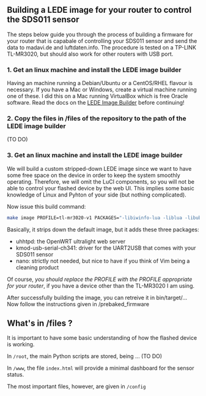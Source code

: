 ## Building a LEDE image for your router to control the SDS011 sensor

The steps below guide you through the process of building a firmware for your router that is capabale of controlling your SDS011 sensor and send the data to madavi.de and luftdaten.info. The procedure is tested on a TP-LINK TL-MR3020, but should also work for other routers with USB port.

### 1. Get an linux machine and install the LEDE image builder
Having an machine running a Debian/Ubuntu or a CentOS/RHEL flavour is necessary. If you have a Mac or Windows, create a virtual machine running one of these. I did this on a Mac running VirtualBox which is free Oracle software.
Read the docs on the [LEDE Image Builder](https://lede-project.org/docs/user-guide/imagebuilder) before continuing!

### 2. Copy the files in /files of the repository to the path of the LEDE image builder
(TO DO)

### 3. Get an linux machine and install the LEDE image builder
We will build a custom stripped-down LEDE image since we want to have some free space on the device in order to keep the system smoothly operating. Therefore, we will omit the LuCI components, so you will not be able to control your flashed device by the web UI. This implies some basic knowledge of Linux and Pyhton of your side (but nothing complicated).

Now issue this build command:

```bash
make image PROFILE=tl-mr3020-v1 PACKAGES="-libiwinfo-lua -liblua -libubus-lua -libuci-lua -lua -luci -luci-app-firewall -luci-base -luci-lib-ip -luci-lib-nixio -luci-mod-admin-full -luci-proto-ipv6 -luci-proto-ppp -luci-theme-bootstrap uhttpd kmod-usb-serial-ch341 nano" FILES="files/"
```
Basically, it strips down the default image, but it adds these three packages:
- uhhtpd: the OpenWRT ultralight web server
- kmod-usb-serial-ch341: driver for the UART2USB that comes with your SDS011 sensor
- nano: strictly not needed, but nice to have if you think of Vim being a cleaning product

Of course, _you should replace the PROFILE with the PROFILE appropriate for your router_, if you have a device other than the TL-MR3020 I am using.

After successfully building the image, you can retreive it in bin/target/...
Now follow the instructions given in /prebaked_firmware

## What's in /files ?
It is important to have some basic understanding of how the flashed device is working.

In ```/root```, the main Python scripts are stored, being ... (TO DO)

In  ```/www```, the file ```index.html``` will provide a minimal dashboard for the sensor status.

The most important files, however, are given in ```/config```

